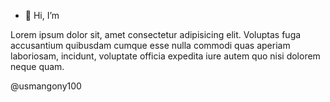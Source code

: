 - 👋 Hi, I’m <!DOCTYPE html>
<html lang="en"> 
<head>
    <meta charset="UTF-8">
    <meta http-equiv="X-UA-Compatible" content="IE=edge">
    <meta name="=viewport" content="width=device-width", initial-scale="1.0">
    <title>CSS Tutorial - CSS Padding</title>
    <link rel="stylesheet" href="style.css">
</head>
<body>
    <div><p>Lorem ipsum dolor sit, amet consectetur adipisicing elit. Voluptas
         fuga accusantium quibusdam cumque esse nulla commodi quas aperiam
          laboriosam, incidunt, voluptate officia expedita iure autem quo nisi dolorem neque quam.
</div>
</body>
</html>@usmangony100

<!---
usmangony100/usmangony100 is a ✨ special ✨ repository because its `README.md` (this file) appears on your GitHub profile.
You can click the Preview link to take a look at your changes.
--->
